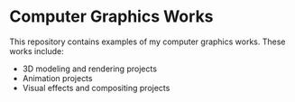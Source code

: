 # Computer Graphics Works

This repository contains examples of my computer graphics works. These works include:

- 3D modeling and rendering projects
- Animation projects
- Visual effects and compositing projects
